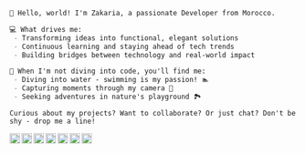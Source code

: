 
```markdown
👋 Hello, world! I'm Zakaria, a passionate Developer from Morocco.

💻 What drives me:
 - Transforming ideas into functional, elegant solutions
 - Continuous learning and staying ahead of tech trends
 - Building bridges between technology and real-world impact

🌟 When I'm not diving into code, you'll find me:
 - Diving into water - swimming is my passion! 🏊
 - Capturing moments through my camera 📸
 - Seeking adventures in nature's playground 🏞️

```

<div align="left">

```
Curious about my projects? Want to collaborate? Or just chat? Don't be shy - drop me a line!
```
  <a href="mailto:zelhajou@gmail.com">
    <img
      align="left"
      alt="Gmail"
      width="18px"
      src="https://cdn.simpleicons.org/gmail/000/fff"
    />
  </a>
  <!-- <a href="https://www.github.com/zelhajou">
    <img align="left" alt="Github" width="18px" src="https://cdn.simpleicons.org/github/000/fff" />
</a> -->
  <a href="https://www.linkedin.com/in/zelhajou/">
    <img
      align="left"
      alt="Linkedin"
      width="18px"
      src="https://cdn.simpleicons.org/linkedin/000/fff"
    />
  </a>
  <a href="https://twitter.com/zelhajou">
    <img
      align="left"
      alt="Twitter"
      width="18px"
      src="https://cdn.simpleicons.org/x/000/fff"
    />
  </a>
  <a href="https://discord.com/users/aaaikrz">
    <img
      align="left"
      alt="Discord"
      width="18px"
      src="https://cdn.simpleicons.org/discord/000/fff"
    />
  </a>
  <a href="https://t.me/aaaikrz">
    <img
      align="left"
      alt="Telegram"
      width="18px"
      src="https://cdn.simpleicons.org/telegram/000/fff"
    />
  </a>
  <a href="https://www.instagram.com/aaaikrz/">
    <img
      align="left"
      alt="Instagram"
      width="18px"
      src="https://cdn.simpleicons.org/instagram/000/fff"
    />
  </a>
 <a href="https://www.snapchat.com/add/aaaikrz">
    <img align="left" alt="Snapchat" width="18px" src="https://cdn.simpleicons.org/snapchat/000/fff" />
</a>	


</div>
